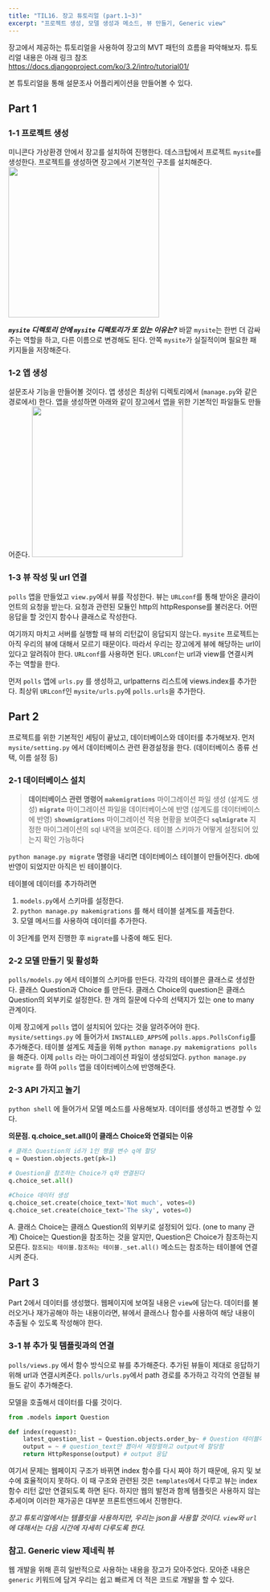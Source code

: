 ```yaml
---
title: "TIL16. 장고 튜토리얼 (part.1~3)"
excerpt: "프로젝트 생성, 모델 생성과 메소드, 뷰 만들기, Generic view"
---
```


장고에서 제공하는 튜토리얼을 사용하여 장고의 MVT 패턴의 흐름을 파악해보자.
튜토리얼 내용은 아래 링크 참조
https://docs.djangoproject.com/ko/3.2/intro/tutorial01/

본 튜토리얼을 통해 설문조사 어플리케이션을 만들어볼 수 있다.

## Part 1
### 1-1 프로젝트 생성
미니콘다 가상환경 안에서 장고를 설치하여 진행한다. 데스크탑에서 프로젝트 `mysite`를 생성한다. 프로젝트를 생성하면 장고에서 기본적인 구조를 설치해준다.
<img src="https://images.velog.io/images/byoungju1012/post/17d959b7-f4eb-42ef-882f-cb4f6c5435a4/%E1%84%89%E1%85%B3%E1%84%8F%E1%85%B3%E1%84%85%E1%85%B5%E1%86%AB%E1%84%89%E1%85%A3%E1%86%BA%202021-07-18%20%E1%84%8B%E1%85%A9%E1%84%92%E1%85%AE%204.20.05.png" width=300>
        
_**`mysite` 디렉토리 안에 `mysite` 디렉토리가 또 있는 이유는?**_
바깥 `mysite`는 한번 더 감싸주는 역할을 하고, 다른 이름으로 변경해도 된다. 안쪽 `mysite`가 실질적이며 필요한 패키지들을 저장해준다.

### 1-2 앱 생성
설문조사 기능을 만들어볼 것이다. 앱 생성은 최상위 디렉토리에서 (`manage.py`와 같은 경로에서) 한다. 앱을 생성하면 아래와 같이 장고에서 앱을 위한 기본적인 파일들도 만들어준다.
<img src="https://images.velog.io/images/byoungju1012/post/324c4f24-4b11-40fd-938d-6ff53c22bcfd/%E1%84%89%E1%85%B3%E1%84%8F%E1%85%B3%E1%84%85%E1%85%B5%E1%86%AB%E1%84%89%E1%85%A3%E1%86%BA%202021-07-18%20%E1%84%8B%E1%85%A9%E1%84%92%E1%85%AE%204.20.13.png" width=300>

### 1-3 뷰 작성 및 url 연결
`polls` 앱을 만들었고 `view.py`에서 뷰를 작성한다.
뷰는 `URLconf`를 통해 받아온 클라이언트의 요청을 받는다. 요청과 관련된 모듈인 http의 httpResponse를 불러온다. 어떤 응답을 할 것인지 함수나 클래스로 작성한다. 

여기까지 마치고 서버를 실행할 때 뷰의 리턴값이 응답되지 않는다. `mysite` 프로젝트는 아직 우리의 뷰에 대해서 모르기 때문이다. 따라서 우리는 장고에게 뷰에 해당하는 url이 있다고 알려줘야 한다. `URLconf`를 사용하면 된다. `URLconf`는 url과 view를 연결시켜 주는 역할을 한다.

먼저 `polls` 앱에 `urls.py` 를 생성하고, urlpatterns 리스트에 views.index를 추가한다. 최상위 `URLconf`인 `mysite/urls.py`에 `polls.urls`을 추가한다.

## Part 2
프로젝트를 위한 기본적인 세팅이 끝났고, 데이터베이스와 데이터를 추가해보자.
먼저 `mysite/setting.py` 에서 데이터베이스 관련 환경설정을 한다. (데이터베이스 종류 선택, 이름 설정 등)

### 2-1 데이터베이스 설치
> **데이터베이스 관련 명령어**
**`makemigrations`** 마이그레이션 파일 생성 (설계도 생성)
**`migrate`** 마이그레이션 파일을 데이터베이스에 반영 (설계도를 데이터베이스에 반영)
**`showmigrations`** 마이그레이션 적용 현황을 보여준다
**`sqlmigrate`** 지정한 마이그레이션의 sql 내역을 보여준다. 테이블 스키마가 어떻게 설정되어 있는지 확인 가능하다

`python manage.py migrate` 명령을 내리면 데이터베이스 테이블이 만들어진다. db에 반영이 되었지만 아직은 빈 테이블이다. 

테이블에 데이터를 추가하려면 
1. `models.py`에서 스키마를 설정한다.
2. `python manage.py makemigrations` 를 해서 테이블 설계도를 제출한다.
3. 모델 메서드를 사용하여 데이터를 추가한다.

이 3단계를 먼저 진행한 후 `migrate`를 나중에 해도 된다.

### 2-2 모델 만들기 및 활성화
`polls/models.py` 에서 테이블의 스키마를 만든다. 각각의 테이블은 클래스로 생성한다. 클래스 Question과 Choice 를 만든다. 클래스 Choice의 question은 클래스 Question의 외부키로 설정한다. 한 개의 질문에 다수의 선택지가 있는 one to many 관계이다. 

이제 장고에게 `polls` 앱이 설치되어 있다는 것을 알려주어야 한다. `mysite/settings.py` 에 들어가서 `INSTALLED_APPS`에 `polls.apps.PollsConfig`를 추가해준다. 테이블 설계도 제출을 위해 `python manage.py makemigrations polls`을 해준다. 이제 `polls` 라는 마이그레이션 파일이 생성되었다.
`python manage.py migrate` 를 하여 `polls` 앱을 데이터베이스에 반영해준다.

### 2-3 API 가지고 놀기
`python shell` 에 들어가서 모델 메소드를 사용해보자. 데이터를 생성하고 변경할 수 있다.

**의문점. q.choice_set.all()이 클래스 Choice와 연결되는 이유**
```python
# 클래스 Question의 id가 1인 행을 변수 q에 할당
q = Question.objects.get(pk=1)

# Question을 참조하는 Choice가 q와 연결된다
q.choice_set.all() 

#Choice 데이터 생성
q.choice_set.create(choice_text='Not much', votes=0)
q.choice_set.create(choice_text='The sky', votes=0)
```
A. 클래스 Choice는 클래스 Question의 외부키로 설정되어 있다. (one to many 관계) Choice는 Question을 참조하는 것을 알지만, Question은 Choice가 참조하는지 모른다. `참조되는 테이블.참조하는 테이블._set.all()` 메소드는 참조하는 테이블에 연결시켜 준다.

## Part 3
Part 2에서 데이터를 생성했다. 웹페이지에 보여질 내용은 `view`에 담는다. 데이터를 불러오거나 재가공해야 하는 내용이라면, 뷰에서 클래스나 함수를 사용하여 해당 내용이 추출될 수 있도록 작성해야 한다.

### 3-1 뷰 추가 및 템플릿과의 연결
`polls/views.py` 에서 함수 방식으로 뷰를 추가해준다. 추가된 뷰들이 제대로 응답하기 위해 url과 연결시켜준다. `polls/urls.py`에서 path 경로를 추가하고 각각의 연결될 뷰들도 같이 추가해준다. 

모델을 호출해서 데이터를 다룰 것이다.

```python
from .models import Question

def index(request):
    latest_question_list = Question.objects.order_by~ # Question 테이블에서 최신 5개 row를 가져옴
    output = ~ # question_text만 뽑아서 재정렬하고 output에 할당함
    return HttpResponse(output) # output 응답
```
    
여기서 문제는 웹페이지 구조가 바뀌면 index 함수를 다시 짜야 하기 때문에, 유지 및 보수에 효율적이지 못하다. 이 때 구조와 관련된 것은 `templates`에서 다루고 뷰는 index 함수 리턴 값만 연결되도록 하면 된다. 하지만 웹의 발전과 함께 템플릿은 사용하지 않는 추세이며 이러한 재가공은 대부분 프론트엔드에서 진행한다. 

_장고 튜토리얼에서는 템플릿을 사용하지만, 우리는 json을 사용할 것이다. `view`와 `url` 에 대해서는 다음 시간에 자세히 다루도록 한다._

### 참고. Generic view 제네릭 뷰
웹 개발을 위해 흔히 일반적으로 사용하는 내용을 장고가 모아주었다. 모아준 내용은 `generic` 키워드에 담겨 우리는 쉽고 빠르게 더 적은 코드로 개발을 할 수 있다.





